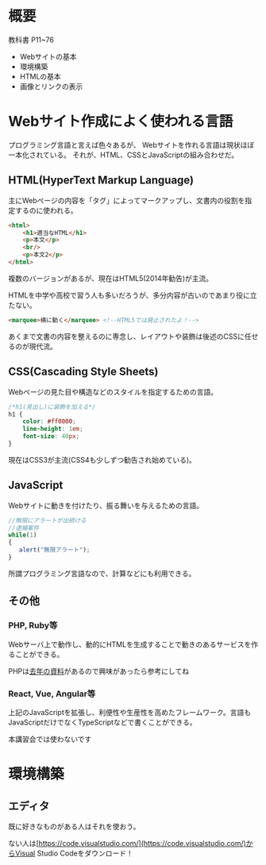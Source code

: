 # 概要

教科書 P11~76

* Webサイトの基本
* 環境構築
* HTMLの基本
* 画像とリンクの表示

# Webサイト作成によく使われる言語

プログラミング言語と言えば色々あるが、
Webサイトを作れる言語は現状ほぼ一本化されている。
それが、HTML、CSSとJavaScriptの組み合わせだ。

## HTML(HyperText Markup Language)

主にWebページの内容を「タグ」によってマークアップし、文書内の役割を指定するのに使われる。

```HTML
<html>
	<h1>適当なHTML</h1>
	<p>本文</p>
	<br/>
	<p>本文2</p>
</html>
```

複数のバージョンがあるが、現在はHTML5(2014年勧告)が主流。

HTMLを中学や高校で習う人も多いだろうが、多分内容が古いのであまり役に立たない。

```HTML
<marquee>横に動く</marquee> <!--HTML5では廃止されたよ！-->
```

あくまで文書の内容を整えるのに専念し、レイアウトや装飾は後述のCSSに任せるのが現代流。

## CSS(Cascading Style Sheets)

Webページの見た目や構造などのスタイルを指定するための言語。

```CSS
/*h1(見出し)に装飾を加える*/
h1 {
	color: #ff0000;
	line-height: 1em;
	font-size: 40px;
}
```

現在はCSS3が主流(CSS4も少しずつ勧告され始めている)。

## JavaScript

Webサイトに動きを付けたり、振る舞いを与えるための言語。

```JavaScript
//無限にアラートが出続ける
//逮捕案件
while(1)
{
   alert("無限アラート");
}
```

所謂プログラミング言語なので、計算などにも利用できる。

## その他

### PHP, Ruby等

Webサーバ上で動作し、動的にHTMLを生成することで動きのあるサービスを作ることができる。

PHPは[去年の資料](https://github.com/kcs1959/web-php)があるので興味があったら参考にしてね

### React, Vue, Angular等

上記のJavaScriptを拡張し、利便性や生産性を高めたフレームワーク。言語もJavaScriptだけでなくTypeScriptなどで書くことができる。

本講習会では使わないです

# 環境構築

## エディタ

既に好きなものがある人はそれを使おう。

ない人は[https://code.visualstudio.com/](https://code.visualstudio.com/)からVisual Studio Codeをダウンロード！

# 
